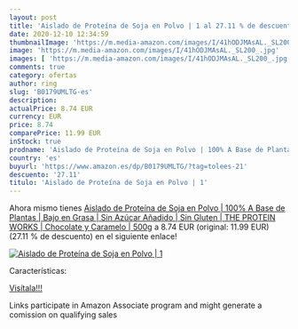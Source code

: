 ```yaml
---
layout: post
title: 'Aislado de Proteína de Soja en Polvo | 1 al 27.11 % de descuento'
date: 2020-12-10 12:34:59
thumbnailImage: 'https://m.media-amazon.com/images/I/41hODJMAsAL._SL200_.jpg'
image: 'https://m.media-amazon.com/images/I/41hODJMAsAL._SL200_.jpg'
images: [ 'https://m.media-amazon.com/images/I/41hODJMAsAL._SL200_.jpg' ]
comments: true
category: ofertas
author: ring
slug: 'B0179UMLTG-es'
description:
actualPrice: 8.74 EUR
currency: EUR
price: 8.74
comparePrice: 11.99 EUR
inStock: true
prodname: 'Aislado de Proteína de Soja en Polvo | 100% A Base de Plantas | Bajo en Grasa | Sin Azúcar Añadido | Sin Gluten | THE PROTEIN WORKS | Chocolate y Caramelo | 500g'
country: 'es'
buyurl: 'https://www.amazon.es/dp/B0179UMLTG/?tag=tolees-21'
descuento: '27.11'
titulo: 'Aislado de Proteína de Soja en Polvo | 1'
---
```


Ahora mismo tienes [Aislado de Proteína de Soja en Polvo | 100% A Base de Plantas | Bajo en Grasa | Sin Azúcar Añadido | Sin Gluten | THE PROTEIN WORKS | Chocolate y Caramelo | 500g](https://www.amazon.es/dp/B0179UMLTG/?tag=tolees-21) a 8.74 EUR (original: 11.99 EUR) (27.11 %  de descuento) en el siguiente enlace!

[![Aislado de Proteína de Soja en Polvo | 1](https://m.media-amazon.com/images/I/41hODJMAsAL._SL200_.jpg)](https://www.amazon.es/dp/B0179UMLTG/?tag=tolees-21)

Características:


[Visítala!!!](https://www.amazon.es/dp/B0179UMLTG/?tag=tolees-21)

Links participate in Amazon Associate program and might generate a comission on qualifying sales
